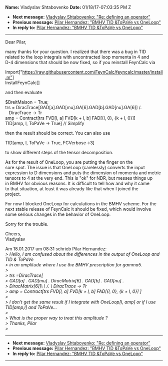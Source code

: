 **Name:** Vladyslav Shtabovenko
**Date:** 01/18/17-07:03:35 PM Z

  - **Next message:** [Vladyslav Shtabovenko: "Re: defining an
    operator"](1182.html)
  - **Previous message:** [Pilar Hernandez: "BMHV TID \&ToPaVe vs
    OneLoop"](1180.html)
  - **In reply to:** [Pilar Hernandez: "BMHV TID \&ToPaVe vs
    OneLoop"](1180.html)

-----

Dear Pilar,  

many thanks for your question. I realized that there was a bug in TID  
related to the loop integrals with uncontracted loop momenta in 4 and  
D-4 dimensions that should be now fixed, so if you reinstall FeynCalc
via  

Import["https://raw.githubusercontent.com/FeynCalc/feyncalc/master/install.m"]  
InstallFeynCalc[]  

and then evaluate  

$BreitMaison = True;  
trs =
DiracTrace[GAD[a].GAD[mu].GA[6].GAD[b].GAD[nu].GA[6]]
/.  
   DiracTrace -\> Tr  
amp = Contract[trs FVD[l, a] FVD[k + l, b]
FAD[{l, 0}, {k + l, 0}]]  
TID[amp, l, ToPaVe -\> True] // Simplify  

then the result should be correct. You can also use  

TID[amp, l, ToPaVe -\> True, FCVerbose-\>3]  

to show different steps of the tensor decomposition.  

As for the result of OneLoop, you are putting the finger on the  
sore spot. The issue is that OneLoop (carelessly) converts the input  
expression to D dimensions and puts the dimension of momenta and
metric  
tensors to 4 at the very end. This is "ok" for NDR, but messes things
up  
in BMHV for obvious reasons. It is difficult to tell how and why it
came  
to that situation, at least it was already like that when I joined the  
project.  

For now I blocked OneLoop for calculations in the BMHV scheme. For the  
next stable release of FeynCalc it should be fixed, which would
involve  
some serious changes in the behavior of OneLoop.  

Sorry for the trouble.  

Cheers,  
Vladyslav  

Am 18.01.2017 um 08:31 schrieb Pilar Hernandez:  
*\> Hello, I am confused about the differences in the output of OneLoop
and TID & ToPaVe*  
*\> in an amplitude where I use the BMHV prescription for gamma5.*  
*\>*  
*\> trs =DiracTrace[*  
*\> GAD[a] . GAD[mu] . DiracMatrix[6] .
GAD[b] . GAD[nu] .*  
*\> DiracMatrix[6]]\\ \\ /. \\ DiracTrace -\> Tr*  
*\> amp = Contract[trs FVD[l, a] FVD[k + l, b]
FAD[{l, 0}, {k + l, 0}] ]*  
*\>*  
*\> I don't get the same result if I integrate with OneLoop[l,
amp] or if I use TID[amp,l] and ToPaVe...*  
*\>*  
*\> What is the proper way to treat this amplitude ?*  
*\> Thanks, Pilar*  
*\>*  

-----

  - **Next message:** [Vladyslav Shtabovenko: "Re: defining an
    operator"](1182.html)
  - **Previous message:** [Pilar Hernandez: "BMHV TID \&ToPaVe vs
    OneLoop"](1180.html)
  - **In reply to:** [Pilar Hernandez: "BMHV TID \&ToPaVe vs
    OneLoop"](1180.html)

-----

